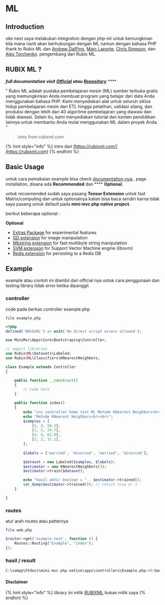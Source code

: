# ML



## Introduction

oke next saya melakukan integration dengan php-ml untuk kemungkinan bila mana nanti akan berhubungan dengan ML namun dengan bahasa PHP thank to Rubix ML dan  [Andrew DalPino](https://github.com/andrewdalpino),  [Marc Laporte](https://github.com/marclaporte),  [Chris Simpson](https://github.com/simplechris), dan [Alex Torchenko](https://github.com/torchello). pengembang dari Rubix ML.

## RUBIX ML ?

_**full documentation visit**_ [_**Official**_](https://rubixml.com) _**atau**_ [_**Repository**_](https://github.com/RubixML) _****_&#x20;

" Rubix ML adalah pustaka pembelajaran mesin (ML) sumber terbuka gratis yang memungkinkan Anda membuat program yang belajar dari data Anda menggunakan bahasa PHP. Kami menyediakan alat untuk seluruh siklus hidup pembelajaran mesin dari ETL hingga pelatihan, validasi silang, dan produksi dengan lebih dari 40 algoritme pembelajaran yang diawasi dan tidak diawasi. Selain itu, kami menyediakan tutorial dan konten pendidikan lainnya untuk membantu Anda mulai menggunakan ML dalam proyek Anda. "

> intro from rubixml.com

{% hint style="info" %}
intro dari [https://rubixml.com/](https://rubixml.com)
{% endhint %}

## Basic Usage

untuk cara pemakaian example bisa check [documentation-nya](https://docs.rubixml.com/latest/installation.html#requirements) , page installation, disana ada  **Recommended** dan **** **Optional.**

untuk recoemended sudah saya pasang **Tensor Extension** untuk fast Matrix/computing dan untuk optionalnya kalian bisa baca sendiri karna tidak saya pasang untuk default pada **mini mvc php native project.**&#x20;

berikut beberapa optional :

**Optional**

* [Extras Package](https://github.com/RubixML/Extras) for experimental features
* [GD extension](https://php.net/manual/en/book.image.php) for image manipulation
* [Mbstring extension](https://www.php.net/manual/en/book.mbstring.php) for fast multibyte string manipulation
* [SVM extension](https://php.net/manual/en/book.svm.php) for Support Vector Machine engine (libsvm)
* [Redis extension](https://github.com/phpredis/phpredis) for persisting to a Redis DB

## Example

example atau contoh ini diambil dari official nya untuk cara penggunaan dan testing library tidak error ketika dipanggil.

### controller

code pada berkas controller example.php

`file example.php`

```php
<?php
defined('BASEURL') or exit('No direct script access allowed');

use MiniMvc\Apps\Core\Bootstraping\Controller;

// import libraries
use Rubix\ML\Datasets\Labeled;
use Rubix\ML\Classifiers\KNearestNeighbors;

class Example extends Controller
{

	public function __construct()
	{
		// code here
	}

	public function index()
	{
		echo "ini controller home test ML Metode KNearest Neighbors<br><br>";
		echo "Metode KNearest Neighbors<br><br>";
		$samples = [
			[3, 4, 50.5],
			[1, 5, 24.7],
			[4, 4, 62.0],
			[3, 2, 31.1],
		];
		
		$labels = ['married', 'divorced', 'married', 'divorced'];

		$dataset = new Labeled($samples, $labels);
		$estimator = new KNearestNeighbors(3);
		$estimator->train($dataset);

		echo "hasil akhir boolean = " . $estimator->trained();
		var_dump($estimator->trained()); // return true or 1
	}

}
```

### routes

atur arah routes atau patternya

`file web.php`

```php
$router->get('example-test', function () {
	Routes::Routing("Example", "index");
});
```

### hasil / result&#x20;

```php
C:\xampp\htdocs\mini-mvc-php-native\apps\controllers\Example.php:60:boolean true
```

#### Disclaimer

{% hint style="info" %}
library ini milik [RUBIXML](https://github.com/RubixML) bukan milik saya
{% endhint %}
